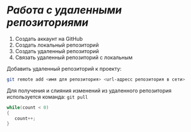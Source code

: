 # ***Работа с удаленными репозиториями***
1. Создать аккаунт на GitHub
2. Создать локальный репозиторий
3. Создать удаленный репозиторий
4. Связать удаленный репозиторий с локальным

Добавить удаленный репозиторий к проекту: 
```Bash
git remote add <имя для репозитория> <url-адресс репозитория в сети>
``` 
Для получения и слияния изменений из удаленного репозитория используется команда: `git pull`
```C#
while(count < 0)
{
   count++;
} 
```
